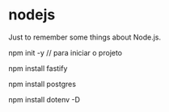 # nodejs
Just to remember some things about Node.js.

npm init -y // para iniciar o projeto

npm install fastify

 npm install postgres

 npm install dotenv -D

